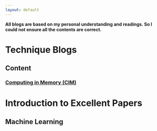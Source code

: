 ```yaml
---
layout: default
---
```


**All blogs are based on my personal understanding and readings. So I could not ensure all the contents are correct.**

# Technique Blogs
## Content
### [Computing in Memory (CIM)](./CIM/Introduction.html)

# Introduction to Excellent Papers
## Machine Learning


